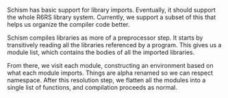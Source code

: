 Schism has basic support for library imports. Eventually, it should support the
whole R6RS library system. Currently, we support a subset of this that helps us
organize the compiler code better.

Schism compiles libraries as more of a preprocessor step. It starts by
transitively reading all the libraries referenced by a program. This gives us a
module list, which contains the bodies of all the imported libraries.

From there, we visit each module, constructing an environment based on what
each module imports. Things are alpha renamed so we can respect namespace.
After this resolution step, we flatten all the modules into a single list of
functions, and compilation proceeds as normal.
